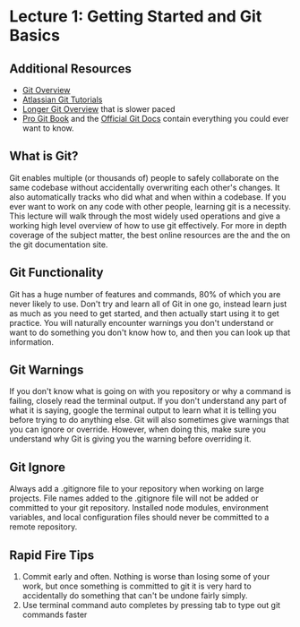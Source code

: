 # Lecture 1: Getting Started and Git Basics

## Additional Resources

- [Git Overview](https://www.youtube.com/watch?v=HkdAHXoRtos&list=PLyaKHuPBhH9rd0-oXZ2a8scC6ZJWCoK0Z)
- [Atlassian Git Tutorials](https://www.atlassian.com/git/tutorials)
- [Longer Git Overview](https://www.youtube.com/watch?v=DVRQoVRzMIY&list=PLyaKHuPBhH9rd0-oXZ2a8scC6ZJWCoK0Z&index=3) that is slower paced
- [Pro Git Book](https://git-scm.com/book/en/v2) and the [Official Git Docs](https://git-scm.com/docs) contain everything you could ever want to know.

## What is Git?

Git enables multiple (or thousands of) people to safely collaborate on the same codebase without accidentally overwriting each other's changes. It also automatically tracks who did what and when within a codebase. If you ever want to work on any code with other people, learning git is a necessity. This lecture will walk through the most widely used operations and give a working high level overview of how to use git effectively. For more in depth coverage of the subject matter, the best online resources are the and the on the git documentation site.

## Git Functionality

Git has a huge number of features and commands, 80% of which you are never likely to use. Don't try and learn all of Git in one go, instead learn just as much as you need to get started, and then actually start using it to get practice. You will naturally encounter warnings you don't understand or want to do something you don't know how to, and then you can look up that information.

## Git Warnings

If you don't know what is going on with you repository or why a command is failing, closely read the terminal output. If you don't understand any part of what it is saying, google the terminal output to learn what it is telling you before trying to do anything else. Git will also sometimes give warnings that you can ignore or override. However, when doing this, make sure you understand why Git is giving you the warning before overriding it.

## Git Ignore

Always add a .gitignore file to your repository when working on large projects. File names added to the .gitignore file will not be added or committed to your git repository. Installed node modules, environment variables, and local configuration files should never be committed to a remote repository.

## Rapid Fire Tips

1. Commit early and often. Nothing is worse than losing some of your work, but once something is committed to git it is very hard to accidentally do something that can't be undone fairly simply.
2. Use terminal command auto completes by pressing tab to type out git commands faster
